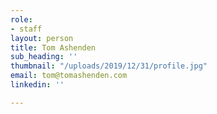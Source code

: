 ```yaml
---
role:
- staff
layout: person
title: Tom Ashenden
sub_heading: ''
thumbnail: "/uploads/2019/12/31/profile.jpg"
email: tom@tomashenden.com
linkedin: ''

---
```


